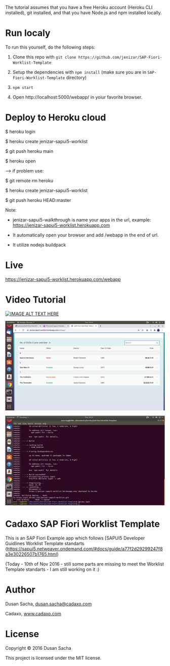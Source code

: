 The tutorial assumes that you have a free Heroku account (Heroku CLI installed), git installed, and that you have Node.js and npm installed locally.

# Run localy

To run this yourself, do the following steps:

1. Clone this repo with `git clone https://github.com/jenizar/SAP-Fiori-Worklist-Template`

2. Setup the dependencies with `npm install` (make sure you are in `SAP-Fiori-Worklist-Template` directory)

3. `npm start`

4. Open http://localhost:5000/webapp/ in yoiur favorite browser.

# Deploy to Heroku cloud

$ heroku login

$ heroku create jenizar-sapui5-worklist

$ git push heroku main

$ heroku open

--> if problem use:

$ git remote rm heroku

$ heroku create jenizar-sapui5-worklist

$ git push heroku HEAD:master

Note:

- jenizar-sapui5-walkthrough is name your apps in the url, example: https://jenizar-sapui5-worklist.herokuapp.com

- It automatically open your browser and add /webapp in the end of url.

- It utilize nodejs buildpack

# Live

https://jenizar-sapui5-worklist.herokuapp.com/webapp

# Video Tutorial

[![IMAGE ALT TEXT HERE](http://img.youtube.com/vi/DRRKz_u5KXU/0.jpg)](http://www.youtube.com/watch?v=DRRKz_u5KXU)

![alt text](https://github.com/jenizar/SAP-Fiori-Worklist-Template/blob/master/Screenshot/Screenshot%20from%202021-12-19%2016-19-23.png)

![alt text](https://github.com/jenizar/SAP-Fiori-Worklist-Template/blob/master/Screenshot/Screenshot%20from%202021-12-19%2016-19-27.png)

# Cadaxo SAP Fiori Worklist Template

This is an SAP Fiori Example app which follows [SAPUI5 Developer Guidlines Worklist Template standarts (https://sapui5.netweaver.ondemand.com/#docs/guide/a77f2d29299247f8a3e30226507b1765.html)

(Today - 10th of Nov 2016 - still some parts are missing to meet the Worklist Template standarts - I am still working on it :)

# Author
Dusan Sacha, dusan.sacha@cadaxo.com

Cadaxo, www.cadaxo.com

# License

Copyright © 2016 Dusan Sacha

This project is licensed under the MIT license.

